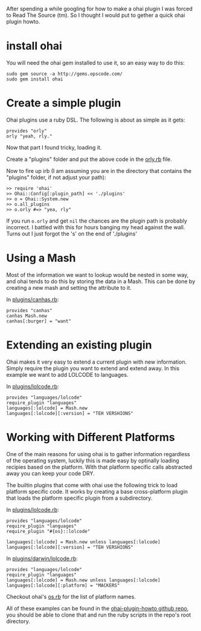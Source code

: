 After spending a while googling for how to make a ohai plugin I was forced to Read The Source (tm). So I thought I would put to gether a quick ohai plugin howto.

install ohai
============

You will need the ohai gem installed to use it, so an easy way to do this:

    sudo gem source -a http://gems.opscode.com/
    sudo gem install ohai

Create a simple plugin
======================

Ohai plugins use a ruby DSL. The following is about as simple as it gets:

    provides "orly"
    orly "yeah, rly."

Now that part I found tricky, loading it.

Create a "plugins" folder and put the above code in the [orly.rb](http://github.com/csexton/ohai-plugin-howto/blob/master/orly.rb) file.

Now to fire up irb (I am assuming you are in the directory that contains the "plugins" folder, if not adjust your path):

    >> require 'ohai'
    >> Ohai::Config[:plugin_path] << './plugins'
    >> o = Ohai::System.new
    >> o.all_plugins
    >> o.orly #=> "yea, rly"

If you run `o.orly` and get `nil` the chances are the plugin path is probably incorrect. I battled with this for hours banging my head against the wall. Turns out I just forgot the 's' on the end of './plugins'

Using a Mash
============

Most of the information we want to lookup would be nested in some way, and ohai tends to do this by storing the data in a Mash. This can be done by creating a new mash and setting the attribute to it.

In [plugins/canhas.rb](http://github.com/csexton/ohai-plugin-howto/blob/master/plugin/canhaz.rb):

    provides "canhas"
    canhas Mash.new
    canhas[:burger] = "want"

Extending an existing plugin
============================

Ohai makes it very easy to extend a current plugin with new information. Simply require the plugin you want to extend and extend away. In this example we want to add LOLCODE to languages.


In [plugins/lolcode.rb](http://github.com/csexton/ohai-plugin-howto/blob/master/plugins/lolcode.rb):

    provides "languages/lolcode"
    require_plugin "languages"
    languages[:lolcode] = Mash.new
    languages[:lolcode][:version] = "TEH VERSHIONS"

Working with Different Platforms
================================


One of the main reasons for using ohai is to gather information regardless of the operating system, luckily this is made easy by optinally loading recipies based on the platform. With that platform specific calls abstracted away you can keep your code DRY.

The builtin plugins that come with ohai use the following trick to load platform specific code. It works by creating a base cross-platform plugin that loads the platform specific plugin from a subdirectory.


In [plugins/lolcode.rb](http://github.com/csexton/ohai-plugin-howto/blob/master/plugins/lolcode.rb):

    provides "languages/lolcode"
    require_plugin "languages"
    require_plugin "#{os}::lolcode"

    languages[:lolcode] = Mash.new unless languages[:lolcode]
    languages[:lolcode][:version] = "TEH VERSHIONS"

In [plugins/darwin/lolcode.rb](http://github.com/csexton/ohai-plugin-howto/blob/master/plugins/darwin/lolcode.rb):

    provides "languages/lolcode"
    require_plugin "languages"
    languages[:lolcode] = Mash.new unless languages[:lolcode]
    languages[:lolcode][:platform] = "MACKERS"

Checkout ohai's [os.rb](http://github.com/opscode/ohai/blob/master/lib/ohai/plugins/os.rb) for the list of platform names.

All of these examples can be found in the [ohai-plugin-howto github repo](http://github.com/csexton/ohai-plugin-howto/), you should be able to clone that and run the ruby scripts in the repo's root directory.
